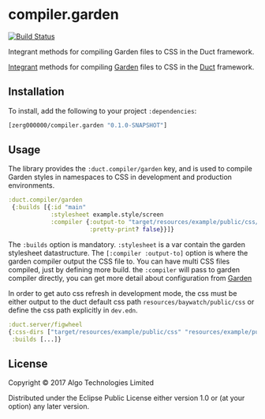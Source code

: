 # compiler.garden

[![Build Status](https://travis-ci.org/zerg000000/compiler.garden.svg?branch=master)](https://travis-ci.org/zerg000000/compiler.garden)

Integrant methods for compiling Garden files to CSS in the Duct framework.

[Integrant][] methods for compiling [Garden][] files to CSS in
the [Duct][] framework.

[integrant]: https://github.com/weavejester/integrant
[garden]:    https://github.com/noprompt/garden
[duct]:      https://github.com/duct-framework/duct

## Installation

To install, add the following to your project `:dependencies`:

```clojure
[zerg000000/compiler.garden "0.1.0-SNAPSHOT"]
```

## Usage

The library provides the `:duct.compiler/garden` key, and is used to compile Garden styles in namespaces to CSS in development and production environments.

```clojure
:duct.compiler/garden
 {:builds [{:id "main"
            :stylesheet example.style/screen
            :compiler {:output-to "target/resources/example/public/css/style.css"
                       :pretty-print? false}}]}
```

The `:builds` option is mandatory. `:stylesheet` is a var contain the garden stylesheet datastructure. The `[:compiler :output-to]` option is where the garden compiler output the CSS file to. You can have multi CSS files compiled, just by defining more build. the `:compiler` will pass to garden compiler directly, you can get more detail about configuration from [Garden][] 

 
In order to get auto css refresh in development mode, the css must be either output to the duct default css path `resources/baywatch/public/css` or define the css path explicitly in `dev.edn`.

```clojure
:duct.server/figwheel
{:css-dirs ["target/resources/example/public/css" "resources/example/public/css"]
 :builds [...]}
```

## License

Copyright © 2017 Algo Technologies Limited

Distributed under the Eclipse Public License either version 1.0 or (at
your option) any later version.
